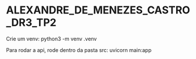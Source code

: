# ALEXANDRE_DE_MENEZES_CASTRO_DR3_TP2

Crie um venv:
python3 -m venv .venv

Para rodar a api, rode dentro da pasta src:
uvicorn main:app
